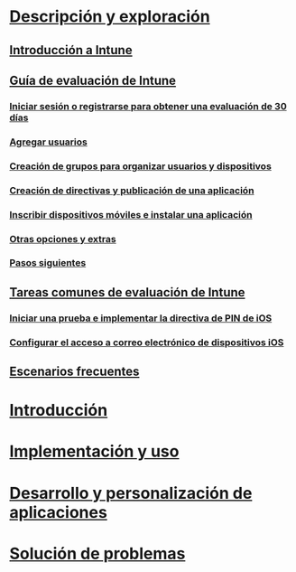 # [Descripción y exploración](introduction-to-microsoft-intune.md)
## [Introducción a Intune](introduction-to-microsoft-intune.md)
## [Guía de evaluación de Intune](get-started-with-a-30-day-trial-of-microsoft-intune.md)
### [Iniciar sesión o registrarse para obtener una evaluación de 30 días](get-started-with-a-30-day-trial-of-microsoft-intune-step-1.md)
### [Agregar usuarios](get-started-with-a-30-day-trial-of-microsoft-intune-step-2.md)
### [Creación de grupos para organizar usuarios y dispositivos](get-started-with-a-30-day-trial-of-microsoft-intune-step-3.md)
### [Creación de directivas y publicación de una aplicación](get-started-with-a-30-day-trial-of-microsoft-intune-step-4.md)
### [Inscribir dispositivos móviles e instalar una aplicación](get-started-with-a-30-day-trial-of-microsoft-intune-step-5.md)
### [Otras opciones y extras](get-started-with-a-30-day-trial-of-microsoft-intune-step-6.md)
### [Pasos siguientes](get-started-with-a-30-day-trial-of-microsoft-intune-step-7.md)
## [Tareas comunes de evaluación de Intune](common-microsoft-intune-evaluation-tasks.md)
### [Iniciar una prueba e implementar la directiva de PIN de iOS](start-a-microsoft-intune-trial-and-deploy-ios-pin-policy.md)
### [Configurar el acceso a correo electrónico de dispositivos iOS](set-up-email-access-for-ios-devices-using-microsoft-intune.md)
## [Escenarios frecuentes](common-ways-to-use-intune.md)

<!--- ## [Intune FAQ](frequently-asked-questions-for-microsoft-intune.md)--->

# [Introducción](/intune/get-started/what-to-know-before-you-start-microsoft-intune)
<!-- # [Plan and Design](/intune/plan-design/ways-to-do-enterprise-mobility) -->
# [Implementación y uso](/intune/deploy-use/overview-of-device-and-app-lifecycles-in-microsoft-intune)
# [Desarrollo y personalización de aplicaciones](/intune/develop/intune-app-sdk)
# [Solución de problemas](/intune/troubleshoot/how-to-get-support-for-microsoft-intune)


<!--HONumber=May16_HO2-->



